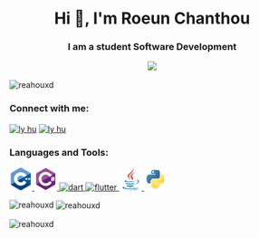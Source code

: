 <h1 align="center">Hi 👋, I'm Roeun Chanthou</h1>
<h3 align="center">I am a student Software Development</h3>
<p align="center"><img src="https://media1.giphy.com/media/RbDKaczqWovIugyJmW/giphy.gif"> </p>

<p align="left"> <img src="https://komarev.com/ghpvc/?username=reahouxd&label=Profile%20views&color=0e75b6&style=flat" alt="reahouxd" /> </p>

<h3 align="left">Connect with me:</h3>
<p align="left">
<a href="https://fb.com/ly hu" target="blank"><img align="center" src="https://raw.githubusercontent.com/rahuldkjain/github-profile-readme-generator/master/src/images/icons/Social/facebook.svg" alt="ly hu" height="30" width="40" /></a>
<a href="https://instagram.com/lyhou1401" target="blank"><img align="center" src="https://raw.githubusercontent.com/rahuldkjain/github-profile-readme-generator/master/src/images/icons/Social/instagram.svg" alt="ly hu" height="30" width="40" /></a>
</p>

<h3 align="left">Languages and Tools:</h3>
<p align="left"> <a href="https://www.w3schools.com/cpp/" target="_blank" rel="noreferrer"> <img src="https://raw.githubusercontent.com/devicons/devicon/master/icons/cplusplus/cplusplus-original.svg" alt="cplusplus" width="40" height="40"/> </a> <a href="https://www.w3schools.com/cs/" target="_blank" rel="noreferrer"> <img src="https://raw.githubusercontent.com/devicons/devicon/master/icons/csharp/csharp-original.svg" alt="csharp" width="40" height="40"/> </a> <a href="https://dart.dev" target="_blank" rel="noreferrer"> <img src="https://www.vectorlogo.zone/logos/dartlang/dartlang-icon.svg" alt="dart" width="40" height="40"/> </a> <a href="https://flutter.dev" target="_blank" rel="noreferrer"> <img src="https://www.vectorlogo.zone/logos/flutterio/flutterio-icon.svg" alt="flutter" width="40" height="40"/> </a> <a href="https://www.java.com" target="_blank" rel="noreferrer"> <img src="https://raw.githubusercontent.com/devicons/devicon/master/icons/java/java-original.svg" alt="java" width="40" height="40"/> </a> <a href="https://www.python.org" target="_blank" rel="noreferrer"> <img src="https://raw.githubusercontent.com/devicons/devicon/master/icons/python/python-original.svg" alt="python" width="40" height="40"/> </a> </p>

<p><img align="left" src="https://github-readme-stats.vercel.app/api/top-langs?username=reahouxd&show_icons=true&locale=en&layout=compact" alt="reahouxd" /></p>

<p>&nbsp;<img align="center" src="https://github-readme-stats.vercel.app/api?username=reahouxd&show_icons=true&locale=en" alt="reahouxd" /></p>

<p><img align="center" src="https://github-readme-streak-stats.herokuapp.com/?user=reahouxd&" alt="reahouxd" /></p>
